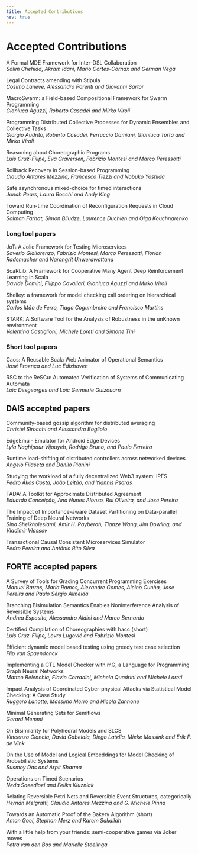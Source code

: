 ```yaml
---
title: Accepted Contributions
nav: true
---
```


# Accepted Contributions

A Formal MDE Framework for Inter-DSL Collaboration<br/>
*Salim Chehida, Akram Idani, Mario Cortes-Cornax and German Vega*

Legal Contracts amending with Stipula<br/>
*Cosimo Laneve, Alessandro Parenti and Giovanni Sartor*

MacroSwarm: a Field-based Compositional Framework for Swarm Programming<br/>
*Gianluca Aguzzi, Roberto Casadei and Mirko Viroli*

Programming Distributed Collective Processes for Dynamic Ensembles and Collective Tasks<br/>
*Giorgio Audrito, Roberto Casadei, Ferruccio Damiani, Gianluca Torta and Mirko Viroli*

Reasoning about Choreographic Programs<br/>
*Luís Cruz-Filipe, Eva Graversen, Fabrizio Montesi and Marco Peressotti*

Rollback Recovery in Session-based Programming<br/>
*Claudio Antares Mezzina, Francesco Tiezzi and Nobuko Yoshida*

Safe asynchronous mixed-choice for timed interactions<br/>
*Jonah Pears, Laura Bocchi and Andy King*

Toward Run-time Coordination of Reconfiguration Requests in Cloud Computing<br/>
*Salman Farhat, Simon Bliudze, Laurence Duchien and Olga Kouchnarenko*

### Long tool papers

JoT: A Jolie Framework for Testing Microservices<br/>
*Saverio Giallorenzo, Fabrizio Montesi, Marco Peressotti, Florian Rademacher and Narongrit Unwerawattana*

ScaRLib: A Framework for Cooperative Many Agent Deep Reinforcement Learning in Scala<br/>
*Davide Domini, Filippo Cavallari, Gianluca Aguzzi and Mirko Viroli*

Shelley: a framework for model checking call ordering on hierarchical systems<br/>
*Carlos Mão de Ferro, Tiago Cogumbreiro and Francisco Martins*

STARK: A Software Tool for the Analysis of Robustness in the unKnown environment<br/>
*Valentina Castiglioni, Michele Loreti and Simone Tini*

### Short tool papers

Caos: A Reusable Scala Web Animator of Operational Semantics<br/>
*José Proença and Luc Edixhoven*

RSC to the ReSCu: Automated Verification of Systems of Communicating Automata<br/>
*Loïc Desgeorges and Loïc Germerie Guizouarn*

## DAIS accepted papers

Community-based gossip algorithm for distributed averaging<br/>
*Christel Sirocchi and Alessandro Bogliolo*

EdgeEmu - Emulator for Android Edge Devices<br/>
*Lyla Naghipour Vijouyeh, Rodrigo Bruno, and Paulo Ferreira*

Runtime load-shifting of distributed controllers across networked devices<br/>
*Angelo Filaseta and Danilo Pianini*

Studying the workload of a fully decentralized Web3 system: IPFS<br/>
*Pedro Ákos Costa, João Leitão, and Yiannis Psaras*

TADA: A Toolkit for Approximate Distributed Agreement<br/>
*Eduardo Conceição, Ana Nunes Alonso, Rui Oliveira, and José Pereira*

The Impact of Importance-aware Dataset Partitioning on Data-parallel Training of Deep Neural Networks<br/>
*Sina Sheikholeslami, Amir H. Payberah, Tianze Wang, Jim Dowling, and Vladimir Vlassov*

Transactional Causal Consistent Microservices Simulator<br/>
*Pedro Pereira and António Rito Silva*

## FORTE accepted papers

A Survey of Tools for Grading Concurrent Programming Exercises<br/>
*Manuel Barros, Maria Ramos, Alexandre Gomes, Alcino Cunha, Jose Pereira and Paulo Sérgio Almeida*

Branching Bisimulation Semantics Enables Noninterference Analysis of Reversible Systems<br/>
*Andrea Esposito, Alessandro Aldini and Marco Bernardo*

Certified Compilation of Choreographies with hacc (short)<br/>
*Luís Cruz-Filipe, Lovro Lugović and Fabrizio Montesi*

Efficient dynamic model based testing using greedy test case selection<br/>
*Flip van Spaendonck*

Implementing a CTL Model Checker with mG, a Language for Programming Graph Neural Networks<br/>
*Matteo Belenchia, Flavio Corradini, Michela Quadrini and Michele Loreti*

Impact Analysis of Coordinated Cyber-physical Attacks via Statistical Model Checking: A Case Study<br/>
*Ruggero Lanotte, Massimo Merro and Nicola Zannone*

Minimal Generating Sets for Semiflows<br/>
*Gerard Memmi*

On Bisimilarity for Polyhedral Models and SLCS<br/>
*Vincenzo Ciancia, David Gabelaia, Diego Latella, Mieke Massink and Erik P. de Vink*

On the Use of Model and Logical Embeddings for Model Checking of Probabilistic Systems<br/>
*Susmoy Das and Arpit Sharma*

Operations on Timed Scenarios<br/>
*Neda Saeedloei and Feliks Kluzniak*

Relating Reversible Petri Nets and Reversible Event Structures, categorically<br/>
*Hernán Melgratti, Claudio Antares Mezzina and G. Michele Pinna*

Towards an Automatic Proof of the Bakery Algorithm (short)<br/>
*Aman Goel, Stephan Merz and Karem Sakallah*

With a little help from your friends: semi-cooperative games via Joker moves<br/>
*Petra van den Bos and Marielle Stoelinga*
